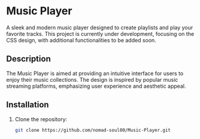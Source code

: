 # Music Player

A sleek and modern music player designed to create playlists and play your favorite tracks. This project is currently under development, focusing on the CSS design, with additional functionalities to be added soon.

## Description

The Music Player is aimed at providing an intuitive interface for users to enjoy their music collections. The design is inspired by popular music streaming platforms, emphasizing user experience and aesthetic appeal.

## Installation

1. Clone the repository:
   ```bash
   git clone https://github.com/nomad-soul00/Music-Player.git
